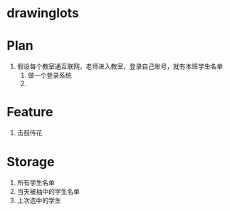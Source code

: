 # drawinglots



# Plan
1. 假设每个教室通互联网，老师进入教室，登录自己账号，就有本班学生名单
   1. 做一个登录系统
   2. 


# Feature

1. 击鼓传花


# Storage

1. 所有学生名单
2. 当天被抽中的学生名单
3. 上次选中的学生

[//]: # (3. 必中学生名单)
